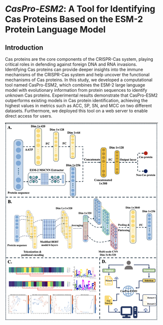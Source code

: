 # *CasPro-ESM2*: A Tool for Identifying Cas Proteins Based on the ESM-2 Protein Language Model

## Introduction

Cas proteins are the core components of the CRISPR-Cas system, playing critical roles in defending against foreign DNA and RNA invasions. Identifying Cas proteins can provide deeper insights into the immune mechanisms of the CRISPR-Cas system and help uncover the functional mechanisms of Cas proteins. In this study, we developed a computational tool named CasPro-ESM2, which combines the ESM-2 large language model with evolutionary information from protein sequences to identify unknown Cas proteins. Experimental results demonstrate that CasPro-ESM2 outperforms existing models in Cas protein identification, achieving the highest values in metrics such as ACC, SP, SN, and MCC on two different datasets. Furthermore, we deployed this tool on a web server to enable direct access for users.

![image](https://github.com/ChaoruiYan019/CasPro-ESM2/blob/main/CasProESM_2.jpg)


